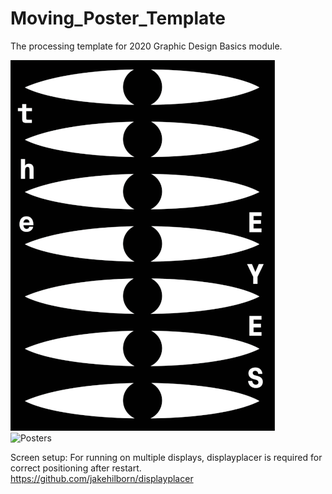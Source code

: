 # Moving_Poster_Template

The processing template for 2020 Graphic Design Basics module.

![Posters](/Raw/JT_Poster.gif?raw=true)  
![Posters](/Raw/RC_DS_Gif_Animation.gif?raw=true)  

Screen setup:
For running on multiple displays, displayplacer is required for correct positioning after restart. https://github.com/jakehilborn/displayplacer
